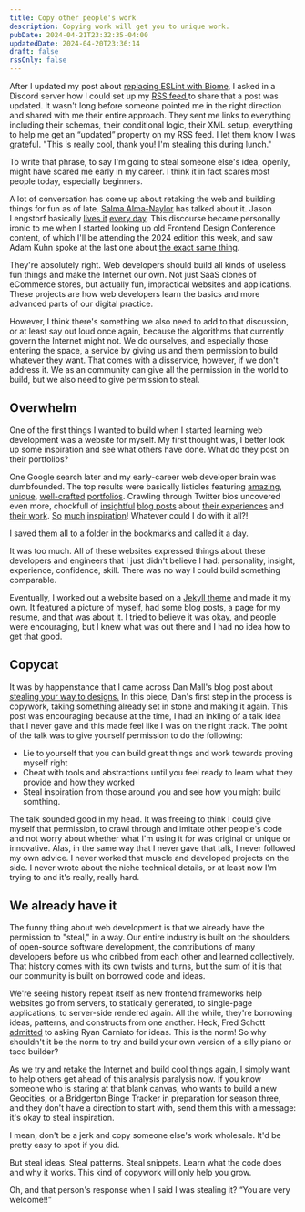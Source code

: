 ```yaml
---
title: Copy other people's work
description: Copying work will get you to unique work.
pubDate: 2024-04-21T23:32:35-04:00
updatedDate: 2024-04-20T23:36:14
draft: false
rssOnly: false
---
```

After I updated my post about [replacing ESLint with Biome](https://charlesvillard.co/blog/2024-04-07-a-new-developer-biome-get-it/), I asked in a Discord server how I could set up my [RSS feed ](https://charlesvillard.co/rss.xml)to share that a post was updated. It wasn't long before someone pointed me in the right direction and shared with me their entire approach. They sent me links to everything including their schemas, their conditional logic, their XML setup, everything to help me get an “updated” property on my RSS feed. I let them know I was grateful. "This is really cool, thank you! I'm stealing this during lunch."

To write that phrase, to say I'm going to steal someone else's idea, openly, might have scared me early in my career. I think it in fact scares most people today, especially beginners.

A lot of conversation has come up about retaking the web and building things for fun as of late. [Salma Alma-Naylor](https://twitter.com/whitep4nth3r/status/1772589938518712676) has talked about it. Jason Lengstorf basically [lives it](https://www.youtube.com/playlist?list=PLz8Iz-Fnk_eRDgZbo9vOKdSMeDfbDMlJu) [every day](https://www.youtube.com/playlist?list=PLz8Iz-Fnk_eRtJeLjx9CxPQw6MzbDgaEu). This discourse became personally ironic to me when I started looking up old Frontend Design Conference content, of which I'll be attending the 2024 edition this week, and saw Adam Kuhn spoke at the last one about [the exact same thing](https://frontenddesignconference.com/2019/schedule/#:~:text=The%20Inherent%20Value%20of%20Building%20Useless%20Shit).

They're absolutely right. Web developers should build all kinds of useless fun things and make the Internet our own. Not just SaaS clones of eCommerce stores, but actually fun, impractical websites and applications. These projects are how web developers learn the basics and more advanced parts of our digital practice.

However, I think there's something we also need to add to that discussion, or at least say out loud once again, because the algorithms that currently govern the Internet might not. We do ourselves, and especially those entering the space, a service by giving us and them permission to build whatever they want. That comes with a disservice, however, if we don't address it. We as an community can give all the permission in the world to build, but we also need to give permission to steal.

## Overwhelm

One of the first things I wanted to build when I started learning web development was a website for myself. My first thought was, I better look up some inspiration and see what others have done. What do they post on their portfolios?

One Google search later and my early-career web developer brain was dumbfounded. The top results were basically listicles featuring [amazing](https://bruno-simon.com/), [unique](http://www.rleonardi.com/), [well-crafted](https://2019.wattenberger.com/) [portfolios](https://www.adhamdannaway.com/). Crawling through Twitter bios uncovered even more, chockfull of [insightful](https://www.sarasoueidan.com/) [blog posts](https://danmall.com/) about [their experiences](https://daverupert.com/) and [their work](https://chriscoyier.net/). [So](https://sarahdrasnerdesign.com/) [much](https://ethanmarcotte.com/) [inspiration](https://bradfrost.com/)! Whatever could I do with it all?!

I  saved them all to a folder in the bookmarks and called it a day.

It was too much. All of these websites expressed things about these developers and engineers that I just didn't believe I had: personality, insight, experience, confidence, skill. There was no way I could build something comparable.

Eventually, I worked out a website based on a [Jekyll theme](https://github.com/poole/hyde) and made it my own. It featured a picture of myself, had some blog posts, a page for my resume, and that was about it. I tried to believe it was okay, and people were encouraging, but I knew what was out there and I had no idea how to get that good.

## Copycat

It was by happenstance that I came across Dan Mall's blog post about [stealing your way to designs.](https://danmall.com/posts/stealing-your-way-to-original-designs/) In this piece, Dan's first step in the process is copywork, taking something already set in stone and making it again. This post was encouraging because at the time, I had an inkling of a talk idea that I never gave and this made feel like I was on the right track. The point of the talk was to give yourself permission to do the following:

- Lie to yourself that you can build great things and work towards proving myself right
- Cheat with tools and abstractions until you feel ready to learn what they provide and how they worked
- Steal inspiration from those around you and see how you might build somthing.

The talk sounded good in my head. It was freeing to think I could give myself that permission, to crawl through and imitate other people's code and not worry about whether what I'm using it for was original or unique or innovative. Alas, in the same way that I never gave that talk, I never followed my own advice. I never worked that muscle and developed projects on the side. I never wrote about the niche technical details, or at least now I'm trying to and it's really, really hard.

## We already have it

The funny thing about web development is that we already have the permission to "steal," in a way. Our entire industry is built on the shoulders of open-source software development, the contributions of many developers before us who cribbed from each other and learned collectively. That history comes with its own twists and turns, but the sum of it is that our community is built on borrowed code and ideas.

We're seeing history repeat itself as new frontend frameworks help websites go from servers, to statically generated, to single-page applications, to server-side rendered again. All the while, they're borrowing ideas, patterns, and constructs from one another. Heck, Fred Schott [admitted](https://youtu.be/bPTZmUR7z90?si=Dc4_OAL2nf_73qWs) to asking Ryan Carniato for ideas. This is the norm! So why shouldn't it be the norm to try and build your own version of a silly piano or taco builder?

As we try and retake the Internet and build cool things again, I simply want to help others get ahead of this analysis paralysis now. If you know someone who is staring at that blank canvas, who wants to build a new Geocities, or a Bridgerton Binge Tracker in preparation for season three, and they don't have a direction to start with, send them this with a message: it's okay to steal inspiration.

I mean, don't be a jerk and copy someone else's work wholesale. It'd be pretty easy to spot if you did.

But steal ideas. Steal patterns. Steal snippets. Learn what the code does and why it works. This kind of copywork will only help you grow.

Oh, and that person's response when I said I was stealing it? “You are very welcome!!”
